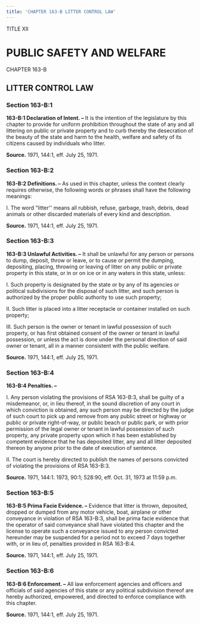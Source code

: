 ```yaml
---
title: 'CHAPTER 163-B LITTER CONTROL LAW'
---
```


TITLE XII
                                             
PUBLIC SAFETY AND WELFARE
=========================

CHAPTER 163-B
                                             
LITTER CONTROL LAW
------------------

### Section 163-B:1

 **163-B:1 Declaration of Intent. –** It is the intention of the
legislature by this chapter to provide for uniform prohibition
throughout the state of any and all littering on public or private
property and to curb thereby the desecration of the beauty of the state
and harm to the health, welfare and safety of its citizens caused by
individuals who litter.

**Source.** 1971, 144:1, eff. July 25, 1971.

### Section 163-B:2

 **163-B:2 Definitions. –** As used in this chapter, unless the
context clearly requires otherwise, the following words or phrases shall
have the following meanings:
                                             
 I. The word "litter'' means all rubbish, refuse, garbage, trash,
debris, dead animals or other discarded materials of every kind and
description.

**Source.** 1971, 144:1, eff. July 25, 1971.

### Section 163-B:3

 **163-B:3 Unlawful Activities. –** It shall be unlawful for any
person or persons to dump, deposit, throw or leave, or to cause or
permit the dumping, depositing, placing, throwing or leaving of litter
on any public or private property in this state, or in or on ice or in
any waters in this state, unless:
                                             
 I. Such property is designated by the state or by any of its
agencies or political subdivisions for the disposal of such litter, and
such person is authorized by the proper public authority to use such
property;
                                             
 II. Such litter is placed into a litter receptacle or container
installed on such property;
                                             
 III. Such person is the owner or tenant in lawful possession of such
property, or has first obtained consent of the owner or tenant in lawful
possession, or unless the act is done under the personal direction of
said owner or tenant, all in a manner consistent with the public
welfare.

**Source.** 1971, 144:1, eff. July 25, 1971.

### Section 163-B:4

 **163-B:4 Penalties. –**
                                             
 I. Any person violating the provisions of RSA 163-B:3, shall be
guilty of a misdemeanor, or, in lieu thereof, in the sound discretion of
any court in which conviction is obtained, any such person may be
directed by the judge of such court to pick up and remove from any
public street or highway or public or private right-of-way, or public
beach or public park, or with prior permission of the legal owner or
tenant in lawful possession of such property, any private property upon
which it has been established by competent evidence that he has
deposited litter, any and all litter deposited thereon by anyone prior
to the date of execution of sentence.
                                             
 II. The court is hereby directed to publish the names of persons
convicted of violating the provisions of RSA 163-B:3.

**Source.** 1971, 144:1. 1973, 90:1; 528:90, eff. Oct. 31, 1973 at 11:59
p.m.

### Section 163-B:5

 **163-B:5 Prima Facie Evidence. –** Evidence that litter is thrown,
deposited, dropped or dumped from any motor vehicle, boat, airplane or
other conveyance in violation of RSA 163-B:3, shall be prima facie
evidence that the operator of said conveyance shall have violated this
chapter and the license to operate such a conveyance issued to any
person convicted hereunder may be suspended for a period not to exceed 7
days together with, or in lieu of, penalties provided in RSA 163-B:4.

**Source.** 1971, 144:1, eff. July 25, 1971.

### Section 163-B:6

 **163-B:6 Enforcement. –** All law enforcement agencies and officers
and officials of said agencies of this state or any political
subdivision thereof are hereby authorized, empowered, and directed to
enforce compliance with this chapter.

**Source.** 1971, 144:1, eff. July 25, 1971.
